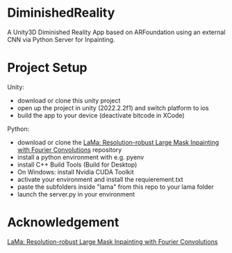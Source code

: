 # DiminishedReality
A Unity3D Diminished Reality App based on ARFoundation using an external CNN via Python Server for Inpainting. 

# Project Setup

Unity:
- download or clone this unity project
- open up the project in unity (2022.2.2f1) and switch platform to ios
- build the app to your device (deactivate bitcode in XCode)

Python:
- download or clone the [LaMa: Resolution-robust Large Mask Inpainting with Fourier Convolutions](https://github.com/advimman/lama) repository
- install a python environment with e.g. pyenv 
- install C++ Build Tools (Build for Desktop)
- On Windows: install Nvidia CUDA Toolkit 
- activate your environment and install the requierement.txt
- paste the subfolders inside "lama" from this repo to your lama folder
- launch the server.py in your environment

# Acknowledgement
[LaMa: Resolution-robust Large Mask Inpainting with Fourier Convolutions](https://github.com/advimman/lama)
 
